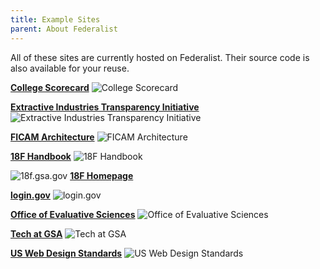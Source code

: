 ```yaml
---
title: Example Sites
parent: About Federalist
---
```


All of these sites are currently hosted on Federalist. Their source code is also available for your reuse.

**[College Scorecard](https://collegescorecard.ed.gov/)**
![College Scorecard]({{site.baseurl}}uploads/partner-sites/collegescorecard-ed-gov.png)

**[Extractive Industries Transparency Initiative](https://useiti.doi.gov/)**
![Extractive Industries Transparency Initiative]({{site.baseurl}}uploads/partner-sites/useiti-doi-gov.png)

**[FICAM Architecture](https://arch.idmanagement.gov)**
![FICAM Architecture]({{site.baseurl}}uploads/partner-sites/arch-idmanagement-gov.png)

**[18F Handbook](https://handbook.18f.gov)**
![18F Handbook]({{site.baseurl}}uploads/partner-sites/handbook-gsa-gov.png)

![18f.gsa.gov]({{site.baseurl}}/uploads/partner-sites/18f-gsa-gov.png)
**[18F Homepage](https://18f.gsa.gov/)**

**[login.gov](https://login.gov)**
![login.gov]({{site.baseurl}}uploads/partner-sites/login-gov.png)

**[Office of Evaluative Sciences](https://oes.gsa.gov/)**
![Office of Evaluative Sciences]({{site.baseurl}}uploads/partner-sites/oes-gsa-gov.png)

**[Tech at GSA](https://tech.gsa.gov/)**
![Tech at GSA]({{site.baseurl}}uploads/partner-sites/tech-gsa-gov.png)

**[US Web Design Standards](https://standards.usa.gov/)**
![US Web Design Standards]({{site.baseurl}}uploads/partner-sites/standards-usa-gov.png)
